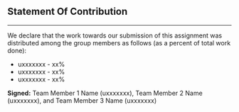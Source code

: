 ## Statement Of Contribution
----------------------------

We declare that the work towards our submission of this assignment was distributed among the group members as follows (as a percent of total work done):

- uxxxxxxx - xx%
- uxxxxxxx - xx%
- uxxxxxxx - xx%

**Signed:** Team Member 1 Name (uxxxxxxx), Team Member 2 Name (uxxxxxxx), and Team Member 3 Name (uxxxxxxx)

